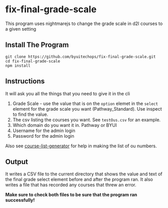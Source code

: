 # fix-final-grade-scale

This program uses nightmarejs to change the grade scale in d2l courses to a given setting

## Install The Program

```
git clone https://github.com/byuitechops/fix-final-grade-scale.git
cd fix-final-grade-scale
npm install 
``` 
## Instructions
It will ask you all the things that you need to give it in the cli
   1. Grade Scale - use the value that is on the `option` elemet in the `select` element for the grade scale you want (Pathway_Standard). Use inspect to find the value.
   2. The csv listing the courses you want. See `testOus.csv` for an example. 
   3. Which domain do you want it in. Pathway or BYUI
   4. Username for the admin login
   5. Password for the admin login
   
Also see [course-list-generator](http://www.github.com/byuitechops/course-list-generator) for help in making the list of ou numbers.

## Output
It writes a CSV file to the current directory that shows the value and text of the final grade select element before and after the program ran. It also writes a file that has recorded any courses that threw an error. 

**Make sure to check both files to be sure that the program ran successfully!**
